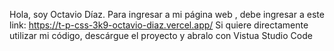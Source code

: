 Hola, soy Octavio Díaz. Para ingresar a mi página web , debe ingresar a este link: 
https://t-p-css-3k9-octavio-diaz.vercel.app/
Si quiere directamente utilizar mi código, descárgue el proyecto y abralo con Vistua Studio Code
